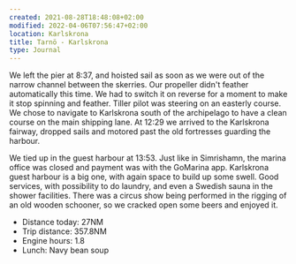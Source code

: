 ```yaml
---
created: 2021-08-28T18:48:08+02:00
modified: 2022-04-06T07:56:47+02:00
location: Karlskrona
title: Tarnö - Karlskrona
type: Journal
---
```

We left the pier at 8:37, and hoisted sail as soon as we were out of the narrow channel between the skerries.
Our propeller didn't feather automatically this time. We had to switch it on reverse for a moment to make it stop spinning and feather.
Tiller pilot was steering on an easterly course. We chose to navigate to Karlskrona south of the archipelago to have a clean course on the main shipping lane.
At 12:29 we arrived to the Karlskrona fairway, dropped sails and motored past the old fortresses guarding the harbour.

We tied up in the guest harbour at 13:53. Just like in Simrishamn, the marina office was closed and payment was with the GoMarina app.
Karlskrona guest harbour is a big one, with again space to build up some swell. Good services, with possibility to do laundry, and even a Swedish sauna in the shower facilities.
There was a circus show being performed in the rigging of an old wooden schooner, so we cracked open some beers and enjoyed it.

* Distance today: 27NM
* Trip distance: 357.8NM
* Engine hours: 1.8
* Lunch: Navy bean soup
